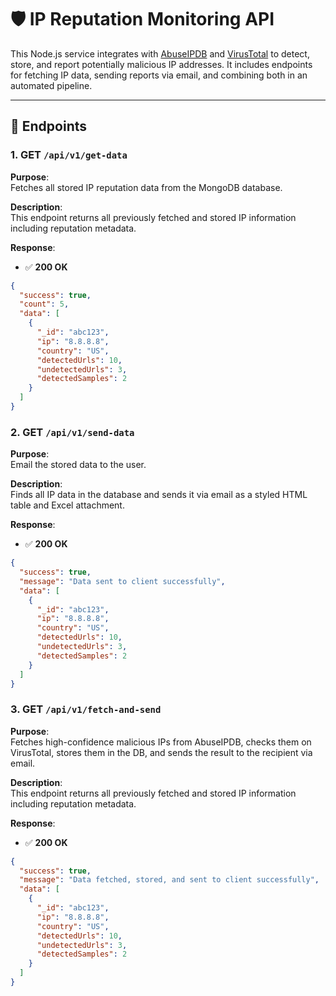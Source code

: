 # 🛡️ IP Reputation Monitoring API

This Node.js service integrates with [AbuseIPDB](https://www.abuseipdb.com/) and [VirusTotal](https://www.virustotal.com/) to detect, store, and report potentially malicious IP addresses. It includes endpoints for fetching IP data, sending reports via email, and combining both in an automated pipeline.

---

## 📌 Endpoints

### 1. GET `/api/v1/get-data`

**Purpose**:  
Fetches all stored IP reputation data from the MongoDB database.

**Description**:  
This endpoint returns all previously fetched and stored IP information including reputation metadata.

**Response**:
- ✅ **200 OK**
```json
{
  "success": true,
  "count": 5,
  "data": [
    {
      "_id": "abc123",
      "ip": "8.8.8.8",
      "country": "US",
      "detectedUrls": 10,
      "undetectedUrls": 3,
      "detectedSamples": 2
    }
  ]
}
```

### 2. GET `/api/v1/send-data`

**Purpose**:  
Email the stored data to the user.

**Description**:  
Finds all IP data in the database and sends it via email as a styled HTML table and Excel attachment.

**Response**:
- ✅ **200 OK**
```json
{
  "success": true,
  "message": "Data sent to client successfully",
  "data": [
    {
      "_id": "abc123",
      "ip": "8.8.8.8",
      "country": "US",
      "detectedUrls": 10,
      "undetectedUrls": 3,
      "detectedSamples": 2
    }
  ]
}
```

### 3. GET `/api/v1/fetch-and-send`

**Purpose**:  
Fetches high-confidence malicious IPs from AbuseIPDB, checks them on VirusTotal, stores them in the DB, and sends the result to the recipient via email.

**Description**:  
This endpoint returns all previously fetched and stored IP information including reputation metadata.

**Response**:
- ✅ **200 OK**
```json
{
  "success": true,
  "message": "Data fetched, stored, and sent to client successfully",
  "data": [
    {
      "_id": "abc123",
      "ip": "8.8.8.8",
      "country": "US",
      "detectedUrls": 10,
      "undetectedUrls": 3,
      "detectedSamples": 2
    }
  ]
}
